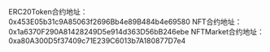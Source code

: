 ERC20Token合约地址： 0x453E05b31c9A85063f2696Bb4e89B484b4e69580
NFT合约地址： 0x1a6370F290A81428249D5e914d363D56bB246ebe
NFTMarket合约地址： 0xa80A300D5f37409c71E239C6013b7A180877D7e4
